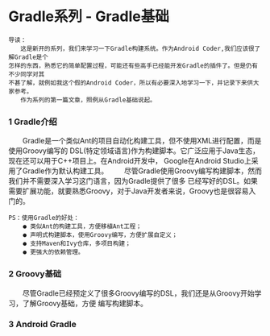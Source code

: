 # Gradle系列 - Gradle基础

    导读：
    　　这是新开的系列，我们来学习一下Gradle构建系统。作为Android Coder,我们应该很了解Gradle是个
    怎样的东西，熟悉它的简单配置过程，可能还有些高手已经能开发Gradle的插件了。但是仍有不少同学对其
    不甚了解，就例如我这个假的Android Coder，所以有必要深入地学习一下，并记录下来供大家参考。
    　　作为系列的第一篇文章，照例从Gradle基础说起。

### 1 Gradle介绍

 　　Gradle是一个类似Ant的项目自动化构建工具，但不使用XML进行配置，而是使用Groovy编写的
 DSL(特定领域语言)作为构建脚本。它广泛应用于Java生态，现在还可以用于C++项目上。在Android开发中，
 Google在Android Studio上采用了Gradle作为默认构建工具。
 　　尽管Gradle使用Groovy编写构建脚本，然而我们并不需要深入学习这门语言，因为Gradle提供了很多
 已经写好的DSL。如果需要扩展功能，就要熟悉Groovy，对于Java开发者来说，Groovy也是很容易入门的。

    PS：使用Gradle的好处：
        ● 类似Ant的构建工具，方便移植Ant工程；
        ● 声明式构建脚本，使用Groovy编写，方便扩展自定义； 　 　　　
        ● 支持Maven和Ivy仓库，多项目构建； 　 　　　
        ● 更强大的依赖管理。 　

### 2 Groovy基础

　　尽管Gradle已经预定义了很多Groovy编写的DSL，我们还是从Groovy开始学习，了解Groovy基础，方便
 编写构建脚本。
 　 　

### 3 Android Gradle